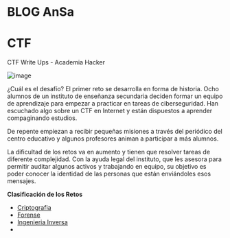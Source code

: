 # BLOG AnSa
# CTF
CTF Write Ups - Academia Hacker

![image](https://user-images.githubusercontent.com/69391590/123647153-bfe56600-d81f-11eb-8b07-025f64f935ab.png)



¿Cuál es el desafío?
El primer reto se desarrolla en forma de historia. Ocho alumnos de un instituto de enseñanza secundaria deciden formar un equipo de aprendizaje para empezar a practicar en tareas de ciberseguridad. Han escuchado algo sobre un CTF en Internet y están dispuestos a aprender compaginando estudios.

De repente empiezan a recibir pequeñas misiones a través del periódico del centro educativo y algunos profesores animan a participar a más alumnos.

La dificultad de los retos va en aumento y tienen que resolver tareas de diferente complejidad. Con la ayuda legal del instituto, que les asesora para permitir auditar algunos activos y trabajando en equipo, su objetivo es poder conocer la identidad de las personas que están enviándoles esos mensajes.



**Clasificación de los Retos**

- [Criptografia](https://github.com/AnSa-1/CTF/tree/main/Criptografia)
- [Forense](https://github.com/AnSa-1/CTF/tree/main/Forense)
- [Ingenieria Inversa](https://github.com/AnSa-1/CTF/tree/main/Ingenieria_Inversa)
- 
